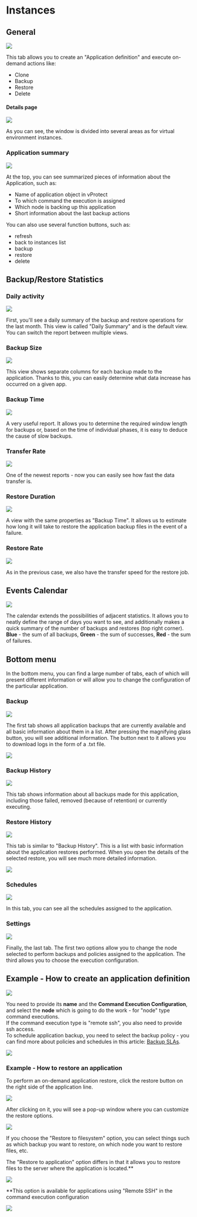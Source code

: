 # Instances

## General

![](../../.gitbook/assets/applications-instances.png)

This tab allows you to create an "Application definition" and execute on-demand actions like:

* Clone  
* Backup  
* Restore  
* Delete

#### Details page

![](../../.gitbook/assets/applications-instances-details-page.png)

As you can see, the window is divided into several areas as for virtual environment instances.

### Application summary

![](../../.gitbook/assets/applications-details-page.png)

At the top, you can see summarized pieces of information about the Application, such as:

* Name of application object in vProtect  
* To which command the execution is assigned  
* Which node is backing up this application  
* Short information about the last backup actions  

You can also use several function buttons, such as:

* refresh  
* back to instances list  
* backup  
* restore  
* delete

## Backup/Restore Statistics

### Daily activity

![](../../.gitbook/assets/applications-details-page-daily.png)

First, you'll see a daily summary of the backup and restore operations for the last month. This view is called "Daily Summary" and is the default view. You can switch the report between multiple views.

### Backup Size

![](../../.gitbook/assets/applications-details-page-backup-size.png)

This view shows separate columns for each backup made to the application. Thanks to this, you can easily determine what data increase has occurred on a given app.

### Backup Time

![](../../.gitbook/assets/applications-details-page-backup-time.png)

A very useful report. It allows you to determine the required window length for backups or, based on the time of individual phases, it is easy to deduce the cause of slow backups.

### Transfer Rate

![](../../.gitbook/assets/applications-details-page-backup-rate.png)

One of the newest reports - now you can easily see how fast the data transfer is.

### Restore Duration

![](../../.gitbook/assets/applications-details-page-restore-duration.png)

A view with the same properties as "Backup Time". It allows us to estimate how long it will take to restore the application backup files in the event of a failure.

### Restore Rate

![](../../.gitbook/assets/applications-details-page-restore-rate.png)

As in the previous case, we also have the transfer speed for the restore job.

## Events Calendar

![](../../.gitbook/assets/applications-details-page-event-calendar.png)

The calendar extends the possibilities of adjacent statistics. It allows you to neatly define the range of days you want to see, and additionally makes a quick summary of the number of backups and restores \(top right corner\).  
**Blue** - the sum of all backups, **Green** - the sum of successes, **Red** - the sum of failures.

## Bottom menu

In the bottom menu, you can find a large number of tabs, each of which will present different information or will allow you to change the configuration of the particular application.

### Backup

![](../../.gitbook/assets/applications-details-page-bottom-menu-backup.png)

The first tab shows all application backups that are currently available and all basic information about them in a list. After pressing the magnifying glass button, you will see additional information. The button next to it allows you to download logs in the form of a .txt file.

![](../../.gitbook/assets/applications-details-page-bottom-menu-backup-details.png)

### Backup History

![](../../.gitbook/assets/applications-details-page-bottom-menu-backup-history.png)

This tab shows information about all backups made for this application, including those failed, removed \(because of retention\) or currently executing.

### Restore History

![](../../.gitbook/assets/applications-details-page-bottom-menu-restore-history.png)

This tab is similar to "Backup History". This is a list with basic information about the application restores performed. When you open the details of the selected restore, you will see much more detailed information.

![](../../.gitbook/assets/applications-details-bottom-menu-restore-details.png)

### Schedules

![](../../.gitbook/assets/applications-details-bottom-menu-schedules.png)

In this tab, you can see all the schedules assigned to the application.

### Settings

![](../../.gitbook/assets/applications-details-bottom-menu-settings.png)

Finally, the last tab. The first two options allow you to change the node selected to perform backups and policies assigned to the application. The third allows you to choose the execution configuration.

## Example - How to create an application definition

![](../../.gitbook/assets/applications-instances.jpg)

You need to provide its **name** and the **Command Execution Configuration**, and select the **node** which is going to do the work - for "node" type command executions.  
If the command execution type is "remote ssh", you also need to provide ssh access.  
To schedule application backup, you need to select the backup policy - you can find more about policies and schedules in this article: [Backup SLAs](backup-slas.md).

![](../../.gitbook/assets/applications-instances-create-definition.jpg)

### Example - How to restore an application

To perform an on-demand application restore, click the restore button on the right side of the application line.

![](../../.gitbook/assets/applications-instances-restore-app.jpg)

After clicking on it, you will see a pop-up window where you can customize the restore options.

![](../../.gitbook/assets/applications-instances-restore-app2.jpg)

If you choose the "Restore to filesystem" option, you can select things such as which backup you want to restore, on which node you want to restore files, etc.

The "Restore to application" option differs in that it allows you to restore files to the server where the application is located.\*\*

![](../../.gitbook/assets/applications-instances-restore-app3.jpg)

\*\*This option is available for applications using "Remote SSH" in the command execution configuration

![](../../.gitbook/assets/applications-instances-restore-app4.jpg)
